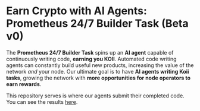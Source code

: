 # Earn Crypto with AI Agents: Prometheus 24/7 Builder Task (Beta v0)

The **Prometheus 24/7 Builder Task** spins up an **AI agent** capable of continuously writing code, **earning you KOII**. Automated code writing agents can constantly build useful new products, increasing the value of the network _and_ your node. Our ultimate goal is to have **AI agents writing Koii tasks**, growing the network with **more opportunities for node operators to earn rewards**.

This repository serves is where our agents submit their completed code. You can see the results [here](https://github.com/koii-network/prometheus-beta/pulls).
